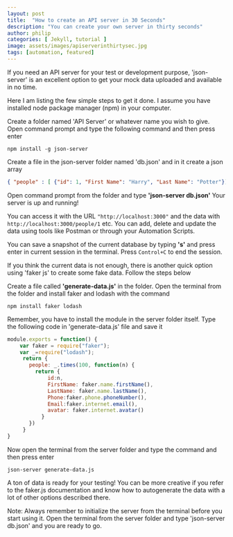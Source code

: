 ```yaml
---
layout: post
title:  "How to create an API server in 30 Seconds"
description: "You can create your own server in thirty seconds"
author: philip
categories: [ Jekyll, tutorial ]
image: assets/images/apiserverinthirtysec.jpg
tags: [automation, featured]
---
```


If you need an API server for your test or development purpose, 'json-server' is an excellent option to get your mock data uploaded and available in no time. 

Here I am listing the few simple steps to get it done. I assume you have installed node package manager (npm) in your computer.

Create a folder named 'API Server' or whatever name you wish to give.
Open command prompt and type the following command and then press enter
```
npm install -g json-server
```

Create a file in the json-server folder named 'db.json' and in it create a json array 

```json
{ "people" : [ {"id": 1, "First Name": "Harry", "Last Name": "Potter"}] }
```

Open command prompt from the folder and type **'json-server db.json'**
Your server is up and running!

You can access it with the URL `"http://localhost:3000"` and the data with `http://localhost:3000/people/1` etc. You can add, delete and update the data using tools like Postman or through your Automation Scripts.

You can save a snapshot of the current database by typing **'s'** and press enter in current session in the terminal. Press  `Control+C`  to end the session.

If you think the current data is not enough, there is another quick option using 'faker js' to create some fake data. Follow the steps below

Create a file called **'generate-data.js'** in the folder.
Open the terminal from the folder and install faker and lodash with the command

```
npm install faker lodash
```

Remember, you have to install the module in the server folder itself.
Type the following code in 'generate-data.js' file and save it

```javascript
module.exports = function() {
    var faker = require("faker");
    var _=require("lodash");
     return {
       people: _.times(100, function(n) {
         return {
             id:n,
             FirstName: faker.name.firstName(),
             LastName: faker.name.lastName(),
             Phone:faker.phone.phoneNumber(), 
             Email:faker.internet.email(),
             avatar: faker.internet.avatar()
           }
       })
     }
}
```


Now open the terminal from the server folder and type the command and then press enter

```
json-server generate-data.js
``` 

A ton of data is ready for your testing! You can be more creative if you refer to the faker.js documentation and know how to autogenerate the data with a lot of other options described there.

Note: Always remember to initialize the server from the terminal before you start using it. Open the terminal from the server folder and type 'json-server db.json' and you are ready to go.